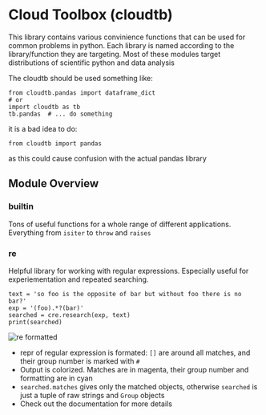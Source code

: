 # Cloud Toolbox (cloudtb)

This library contains various convinience functions that can be used for common problems in python.
Each library is named according to the library/function they are targeting. Most of these
modules target distributions of scientific python and data analysis

The cloudtb should be used something like:
```
from cloudtb.pandas import dataframe_dict
# or
import cloudtb as tb
tb.pandas  # ... do something
```

it is a bad idea to do:
```
from cloudtb import pandas
```
as this could cause confusion with the actual pandas library


## Module Overview
### builtin
Tons of useful functions for a whole range of different applications. Everything from `isiter` to `throw` and `raises`

### re
Helpful library for working with regular expressions. Especially useful for experiementation and repeated searching.
```
text = 'so foo is the opposite of bar but without foo there is no bar?'
exp = '(foo).*?(bar)'
searched = cre.research(exp, text)
print(searched)
```
![re formatted](http://i.imgur.com/8baPoCY.png)
- repr of regular expression is formated: `[]` are around all matches, and their group number is marked with `#`
- Output is colorized. Matches are in magenta, their group number and formatting are in cyan
- `searched.matches` gives only the matched objects, otherwise `searched` is just a tuple of raw strings and `Group` objects
- Check out the documentation for more details
